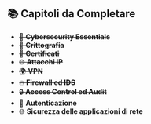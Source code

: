 ## 📚 Capitoli da Completare
- ~~🔐 **Cybersecurity Essentials**~~
- ~~🔑 **Crittografia**~~
- ~~📜 **Certificati**~~
- ~~🌐 **Attacchi IP**~~
- ~~🌍 **VPN**~~
- ~~🔥 **Firewall ed IDS**~~
- ~~🔒 **Access Control ed Audit**~~
- 🔐 **Autenticazione**
- 🌐 **Sicurezza delle applicazioni di rete**
